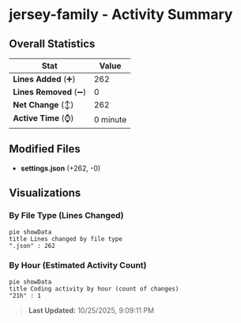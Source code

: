 # jersey-family - Activity Summary 

## Overall Statistics

| Stat                   | Value                                                             |
| ---------------------- | ----------------------------------------------------------------- |
| **Lines Added** (➕)   | 262                                          |
| **Lines Removed** (➖) | 0                                        |
| **Net Change** (↕)    | 262                |
| **Active Time** (⌚)   | 0 minute |


## Modified Files
- **settings.json** (+262, -0)

## Visualizations

### By File Type (Lines Changed)

```mermaid
pie showData
title Lines changed by file type
".json" : 262
```

### By Hour (Estimated Activity Count)

```mermaid
pie showData
title Coding activity by hour (count of changes)
"21h" : 1
```


> **Last Updated:** 10/25/2025, 9:09:11 PM